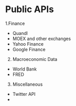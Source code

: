 # Public APIs

1.Finance
* Quandl
* MOEX and other exchanges
* Yahoo Finance
* Google Finance
    
    
2. Macroeconomic Data
* World Bank
* FRED

3. Miscellaneous
* Twitter API
* 
